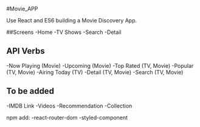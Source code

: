 #Movie_APP

Use React and ES6 building a Movie Discovery App.

##Screens
-Home
-TV Shows
-Search
-Detail 

## API Verbs

-Now Playing (Movie)
-Upcoming (Movie)
-Top Rated (TV, Movie)
-Popular (TV, Movie)
-Airing Today (TV)
-Detail (TV, Movie)
-Search (TV, Movie)

## To be added
-IMDB Link
-Videos 
-Recommendation 
-Collection


npm add:
-react-router-dom
-styled-component 